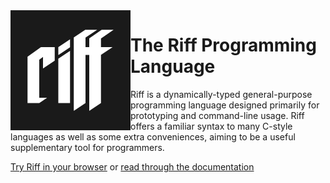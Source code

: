 <img align="left" src="https://github.com/riff-lang/.github/blob/master/logo.png">

# The Riff Programming Language

Riff is a dynamically-typed general-purpose programming language designed
primarily for prototyping and command-line usage. Riff offers a familiar syntax
to many C-style languages as well as some extra conveniences, aiming to be a
useful supplementary tool for programmers.

[Try Riff in your browser](https://riff.run) or [read through the documentation](https://riff.cx)
